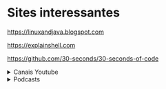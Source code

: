 # Sites interessantes

<https://linuxandjava.blogspot.com>

<https://explainshell.com>

<https://github.com/30-seconds/30-seconds-of-code>

<details>
<summary>Canais Youtube</summary>

[Filipe Deschamps - Programação e Tecnologia](https://www.youtube.com/channel/UCU5JicSrEM5A63jkJ2QvGYw)

[Rodrigo Branas](https://www.youtube.com/user/rodrigobranas)

</details>

<details>
<summary>Podcasts</summary>

[Hipsters ponto tech](https://hipsters.tech/)

</details>